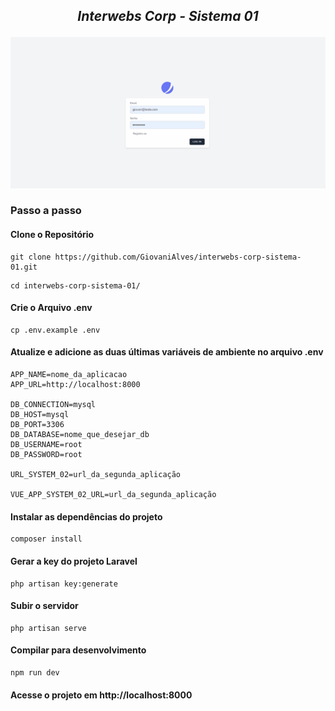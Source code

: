 ## <p align="center"> <i>Interwebs Corp - Sistema 01</i> </p>

<div align="center">
  <img width="800" src="https://raw.githubusercontent.com/GiovaniAlves/interwebs-corp-sistema-01/master/public/img/animacao.gif" class="d-block w-100" alt="...">
</div>

### Passo a passo
#### Clone o Repositório
```
git clone https://github.com/GiovaniAlves/interwebs-corp-sistema-01.git
```
```
cd interwebs-corp-sistema-01/
```

#### Crie o Arquivo .env
```
cp .env.example .env
```

#### Atualize e adicione as duas últimas variáveis de ambiente no arquivo .env
```
APP_NAME=nome_da_aplicacao
APP_URL=http://localhost:8000

DB_CONNECTION=mysql
DB_HOST=mysql
DB_PORT=3306
DB_DATABASE=nome_que_desejar_db
DB_USERNAME=root
DB_PASSWORD=root

URL_SYSTEM_02=url_da_segunda_aplicação

VUE_APP_SYSTEM_02_URL=url_da_segunda_aplicação
```

#### Instalar as dependências do projeto
```
composer install
```

#### Gerar a key do projeto Laravel
```
php artisan key:generate
```

#### Subir o servidor
```
php artisan serve
```

#### Compilar para desenvolvimento
```
npm run dev
```

#### Acesse o projeto em http://localhost:8000
